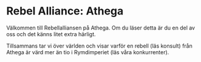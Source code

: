 # Rebel Alliance: Athega

Välkommen till Rebellalliansen på Athega. Om du läser detta är du en del av
oss och det känns litet extra härligt.

Tillsammans tar vi över världen och
visar varför en rebell (läs konsult) från Athega är värd mer än tio i
Rymdimperiet (läs våra konkurrenter).
